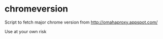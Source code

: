 # chromeversion

Script to fetch major chrome version from http://omahaproxy.appspot.com/

Use at your own risk
